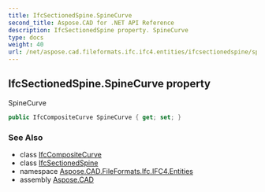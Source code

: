 ```yaml
---
title: IfcSectionedSpine.SpineCurve
second_title: Aspose.CAD for .NET API Reference
description: IfcSectionedSpine property. SpineCurve
type: docs
weight: 40
url: /net/aspose.cad.fileformats.ifc.ifc4.entities/ifcsectionedspine/spinecurve/
---
```

## IfcSectionedSpine.SpineCurve property

SpineCurve

```csharp
public IfcCompositeCurve SpineCurve { get; set; }
```

### See Also

* class [IfcCompositeCurve](../../ifccompositecurve/)
* class [IfcSectionedSpine](../)
* namespace [Aspose.CAD.FileFormats.Ifc.IFC4.Entities](../../ifcsectionedspine/)
* assembly [Aspose.CAD](../../../)


